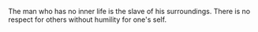 The man who has no inner life is the slave of his surroundings.
There is no respect for others without humility for one's self.
